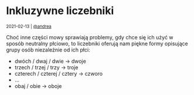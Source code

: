 # Inkluzywne liczebniki

<small>2021-02-13 | [@andrea](/@andrea)</small>

Choć inne części mowy sprawiają problemy, gdy chce się ich użyć w sposób neutralny płciowo,
to liczebniki oferują nam piękne formy opisujące grupy osób niezależnie od ich płci:

 - dwóch / dwaj / dwie → dwoje
 - trzech / trzej / trzy → troje
 - czterech / czterej / cztery → czworo
 - …
 - obaj / obie → oboje
